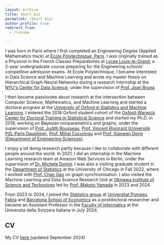 ```yaml
---
layout: archive
title: Short bio
permalink: /Short bio/
author_profile: true
redirect_from:
  - /resume

---
```


I was born in Paris where I first completed an Engineering Degree (Applied Mathematics track) at [Ecole Polytechnique, Paris](https://www.polytechnique.edu/). I was originally trained as a Physicist in the French Classes Préparatoires at [Lycee Louis-le-Grand](https://www.louislegrand.fr/), a 2-year undergraduate course preparing for the Engineering schools' competitive admission exams. At Ecole Polytechnique, I became interested in Data Science and Machine Learning and wrote my master thesis on Hierarchical Graph Neural Networks during a research internship at the [NYU's Center for Data Science](https://cds.nyu.edu/), under the supervision of [Prof. Joan Bruna](https://cims.nyu.edu/~bruna/).

I then became passionate about research at the intersection between Computer Science, Mathematics, and Machine Learning and started a doctoral program at the [University of Oxford in Statistics and Machine Learning](https://www.stats.ox.ac.uk/). I entered the 2018 Oxford student cohort of the [Oxford-Warwick Center for Doctoral Training in Statistical Science](http://www.oxwasp-cdt.ac.uk/) and started my Ph.D. in 2019, working on Bayesian nonparametrics and graphs, under the supervision of [Prof. Judith Rousseau](https://www.stats.ox.ac.uk/~rousseau/), [Prof. Vincent Rivoirard (Université PSL-Paris Dauphine)](https://www.ceremade.dauphine.fr/~rivoirar/), [Prof. Mihai Cucuringu](https://www.stats.ox.ac.uk/~cucuring/) and [Prof. Xiaowen Dong (Department of Engineering Sciences)](https://web.media.mit.edu/~xdong/).

I enjoy a lot doing research partly because I like to collaborate with different people around the world. In 2021, I did an internship in the Machine Learning research team at Amazon Web Services in Berlin, under the supervision of [Dr. Michele Donini](https://www.amazon.science/author/michele-donini). I was also a visiting graduate student in the [Department of Statistics](https://stat.uchicago.edu/) at the University of Chicago in Fall 2022, where I worked with [Prof. Chao Gao](https://www.stat.uchicago.edu/~chaogao/) on graph synchronisation. I also visited the Machine Learning and Data Science Research Unit at [Okinawa Institute of Science and Technology](https://www.oist.jp/) led by [Prof. Makoto Yamada](https://riken-yamada.github.io/profile.html) in 2023 and 2024.

From 2023 to 2024, I joined the [Statistics group](https://sites.google.com/view/stats-upf/) at [Universitat Pompeu Fabra](https://www.upf.edu/) and [Barcelona School of Economics](https://bse.eu/) as a postdoctoral researcher and became an Assistant Professor in the [Faculty of Informatics](https://www.inf.usi.ch/en) at the Universita della Svizzera Italiana in July 2024.

## CV


My CV <u><a href="https://github.com/dsulem/dsulem.github.io/tree/dsulem-patch-6/docs/CV_webpage.pdf">here </a></u> (updated September 2024)


